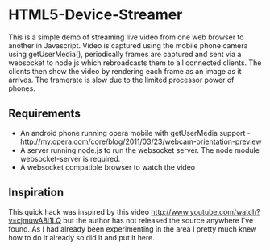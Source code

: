 # HTML5-Device-Streamer

This is a simple demo of streaming live video from one web browser to another in Javascript.
 Video is captured using the mobile phone camera using getUserMedia(), periodically frames
 are captured and sent via a websocket to node.js which rebroadcasts them to all connected clients.
 The clients then show the video by rendering each frame as an image as it arrives. The framerate is
 slow due to the limited processor power of phones.

## Requirements

* An android phone running opera mobile with getUserMedia support - http://my.opera.com/core/blog/2011/03/23/webcam-orientation-preview
* A server running node.js to run the websocket server. The node module websocket-server is required.
* A websocket compatible browser to watch the video

## Inspiration

This quick hack was inspired by this video http://www.youtube.com/watch?v=cjmuwA8l1LQ 
but the author has not released the source anywhere I've found. As I had already been
 experimenting in the area I pretty much knew how to do it already so did it and put it here.